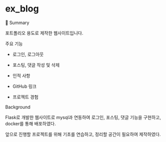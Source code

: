 # ex_blog
📌 Summary

포트폴리오 용도로 제작한 웹사이트입니다.

 주요 기능
  
 - 로그인, 로그아웃

 - 포스팅, 댓글 작성 및 삭제
 
 - 인적 사항
 
 - GitHub 링크
 
 - 프로젝트 경험

 

Background

Flask로 개발한 웹사이트로 mysql과 연동하여 로그인, 포스팅, 댓글 기능을 구현하고, docker를 통해 배포하였다.

앞으로 진행할 프로젝트를 위해 기초를 연습하고, 정리할 공간이 필요하여 제작하였다. 

